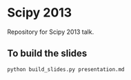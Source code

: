 # Scipy 2013

Repository for Scipy 2013 talk.

## To build the slides

    python build_slides.py presentation.md
